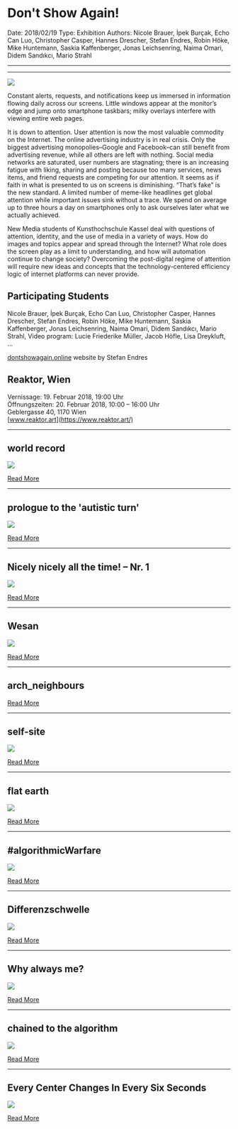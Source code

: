 # Don't Show Again!

Date: 2018/02/19
Type: Exhibition
Authors: Nicole Brauer, İpek Burçak, Echo Can Luo, Christopher Casper, Hannes Drescher, Stefan Endres, Robin Höke, Mike Huntemann, Saskia Kaffenberger, Jonas Leichsenring, Naima Omari, Didem Sandıkcı, Mario Strahl

---
---

![](dont_show_again.jpg)

Constant alerts, requests, and notifications keep us immersed in information flowing daily across our screens. Little windows appear at the monitor’s edge and jump onto smartphone taskbars; milky overlays interfere with viewing entire web pages.

It is down to attention. User attention is now the most valuable commodity on the Internet. The online advertising industry is in real crisis. Only the biggest advertising monopolies–Google and Facebook–can still benefit from advertising revenue, while all others are left with nothing. Social media networks are saturated, user numbers are stagnating; there is an increasing fatigue with liking, sharing and posting because too many services, news items, and friend requests are competing for our attention. It seems as if faith in what is presented to us on screens is diminishing. “That’s fake” is the new standard. A limited number of meme-like headlines get global attention while important issues sink without a trace. We spend on average up to three hours a day on smartphones only to ask ourselves later what we actually achieved.

New Media students of Kunsthochschule Kassel deal with questions of attention, identity, and the use of media in a variety of ways. How do images and topics appear and spread through the Internet? What role does the screen play as a limit to understanding, and how will automation continue to change society? Overcoming the post-digital regime of attention will require new ideas and concepts that the technology-centered efficiency logic of internet platforms can never provide.

## Participating Students
Nicole Brauer, İpek Burçak, Echo Can Luo, Christopher Casper, Hannes Drescher, Stefan Endres, Robin Höke, Mike Huntemann, Saskia Kaffenberger, Jonas Leichsenring, Naima Omari, Didem Sandıkcı, Mario Strahl,
Video program: Lucie Friederike Müller, Jacob Höfle, Lisa Dreykluft, …

[dontshowagain.online](http://dontshowagain.online) website by Stefan Endres

 
## Reaktor, Wien
Vernissage: 19. Februar 2018, 19:00 Uhr  
Öffnungszeiten: 20. Februar 2018, 10:00 – 16:00 Uhr  
Geblergasse 40, 1170 Wien  
[www.reaktor.art](https://www.reaktor.art/)

---

## world record

![](dont-show-again_20.jpg)

[Read More](/nicole-brauer-world-record)

---


## prologue to the 'autistic turn'

![](dont-show-again_8.jpg)

[Read More](/ipek-burcak-prologue-to-the-autistic-turn)

---


## Nicely nicely all the time! – Nr. 1

![](Echo_3.jpg)

[Read More](/echo-can-luo-nicely-nicely-all-the-time-nr1)

---


## Wesan

![](Casper_4.jpg)

[Read More](/christopher-casper-wesan)

---


## arch_neighbours

[Read More](/hannes-drescher-arch_neighbours)

---


## self-site

![](dont-show-again-stefan.jpg)

[Read More](/stefan-endres-self-site)

---


## flat earth

![](dont-show-again_5.jpg)

[Read More](/robin-hoeke-flat-earth)

---


## #algorithmicWarfare

![](AWR_1.jpg)

[Read More](/mike-huntemann-algorithmic-warfare)

---


## Differenzschwelle

![](Saskia_4.jpg)

[Read More](/saskia-kaffenberger-differenzschwelle)

---


## Why always me?

![](dont-show-again_18.jpg)

[Read More](/jonas-leichsenring-why-always-me)

---


## chained to the algorithm

![](dont-show-again_17.jpg)

[Read More](/naima-omari-chained-to-the-algorithm)

---


## Every Center Changes In Every Six Seconds

![](dont-show-again_13.jpg)

[Read More](/didem-sandikci-every-center-changes-in-every-six-seconds)

